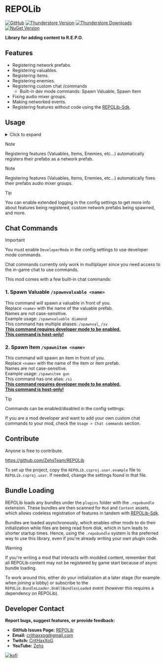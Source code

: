 # REPOLib
[![GitHub](https://img.shields.io/badge/GitHub-REPOLib-brightgreen?style=for-the-badge&logo=GitHub)](https://github.com/ZehsTeam/REPOLib)
[![Thunderstore Version](https://img.shields.io/thunderstore/v/Zehs/REPOLib?style=for-the-badge&logo=thunderstore&logoColor=white)](https://thunderstore.io/c/repo/p/Zehs/REPOLib/)
[![Thunderstore Downloads](https://img.shields.io/thunderstore/dt/Zehs/REPOLib?style=for-the-badge&logo=thunderstore&logoColor=white)](https://thunderstore.io/c/repo/p/Zehs/REPOLib/)
[![NuGet Version](https://img.shields.io/nuget/v/zehs.repolib?style=for-the-badge&logo=nuget)](https://www.nuget.org/packages/Zehs.REPOLib)

**Library for adding content to R.E.P.O.**

## Features
- Registering network prefabs.
- Registering valuables.
- Registering items.
- Registering enemies.
- Registering custom chat /commands
    - Built-in dev mode commands: Spawn Valuable, Spawn Item
- Fixing audio mixer groups.
- Making networked events.
- Registering features without code using the [REPOLib-Sdk](https://github.com/ZehsTeam/REPOLib-Sdk).

## Usage
<details><summary>Click to expand</summary><br>

Reference [REPOLib](https://www.nuget.org/packages/Zehs.REPOLib) in your project's `.csproj` file.
```
<ItemGroup>
  <PackageReference Include="Zehs.REPOLib" Version="1.*" />
</ItemGroup>
```

Add REPOLib as a dependency to your plugin class.
```cs
[BepInDependency(REPOLib.MyPluginInfo.PLUGIN_GUID, BepInDependency.DependencyFlags.HardDependency)]
```

```cs
[BepInPlugin("You.YourMod", "YourMod", "1.0.0")]
[BepInDependency(REPOLib.MyPluginInfo.PLUGIN_GUID, BepInDependency.DependencyFlags.HardDependency)]
public class YourMod : BaseUnityPlugin
{
    // ...
}
```

<details><summary>Network prefabs</summary><br>

Registering a network prefab.
```cs
[BepInPlugin("You.YourMod", "YourMod", "1.0.0")]
[BepInDependency(REPOLib.MyPluginInfo.PLUGIN_GUID, BepInDependency.DependencyFlags.HardDependency)]
public class YourMod : BaseUnityPlugin
{
    // ...

    private void Awake()
    {
        // ...

        AssetBundle assetBundle = AssetBundle.LoadFromFile("your_assetbundle_file_path");
        GameObject prefab = assetBundle.LoadAsset<GameObject>("your_network_prefab");

        // Register a network prefab.
        REPOLib.Modules.NetworkPrefabs.RegisterNetworkPrefab(prefab);
    }
}
```

</details>

<details><summary>Valuables</summary><br>

Registering a valuable.
```cs
[BepInPlugin("You.YourMod", "YourMod", "1.0.0")]
[BepInDependency(REPOLib.MyPluginInfo.PLUGIN_GUID, BepInDependency.DependencyFlags.HardDependency)]
public class YourMod : BaseUnityPlugin
{
    // ...

    private void Awake()
    {
        // ...

        AssetBundle assetBundle = AssetBundle.LoadFromFile("your_assetbundle_file_path");
        GameObject prefab = assetBundle.LoadAsset<GameObject>("your_valuable_prefab");

        // Register a valuable.
        REPOLib.Modules.Valuables.RegisterValuable(prefab);
    }
}
```

Registering a valuable to a specific level.
```cs
[BepInPlugin("You.YourMod", "YourMod", "1.0.0")]
[BepInDependency(REPOLib.MyPluginInfo.PLUGIN_GUID, BepInDependency.DependencyFlags.HardDependency)]
public class YourMod : BaseUnityPlugin
{
    // ...

    private void Awake()
    {
        // ...

        AssetBundle assetBundle = AssetBundle.LoadFromFile("your_assetbundle_file_path");
        GameObject prefab = assetBundle.LoadAsset<GameObject>("your_valuable_prefab");

        // Valuables Presets:
        // "Valuables - Generic"
        // "Valuables - Wizard"
        // "Valuables - Manor"
        // "Valuables - Arctic"

        List<string> presets = new List<string> { "Valuables - Wizard" };

        // Register a valuable.
        REPOLib.Modules.Valuables.RegisterValuable(prefab, presets);
    }
}
```

</details>

<details><summary>Items</summary><br>

Registering an item.
```cs
[BepInPlugin("You.YourMod", "YourMod", "1.0.0")]
[BepInDependency(REPOLib.MyPluginInfo.PLUGIN_GUID, BepInDependency.DependencyFlags.HardDependency)]
public class YourMod : BaseUnityPlugin
{
    // ...

    private void Awake()
    {
        // ...

        AssetBundle assetBundle = AssetBundle.LoadFromFile("your_assetbundle_file_path");
        Item item = assetBundle.LoadAsset<Item>("your_item");

        // Register an item.
        REPOLib.Modules.Items.RegisterItem(item);
    }
}
```
</details>

<details><summary>Enemies</summary><br>

Registering an enemy.
```cs
[BepInPlugin("You.YourMod", "YourMod", "1.0.0")]
[BepInDependency(REPOLib.MyPluginInfo.PLUGIN_GUID, BepInDependency.DependencyFlags.HardDependency)]
public class YourMod : BaseUnityPlugin
{
    // ...

    private void Awake()
    {
        // ...

        AssetBundle assetBundle = AssetBundle.LoadFromFile("your_assetbundle_file_path");
        EnemySetup enemy = assetBundle.LoadAsset<EnemySetup>("your_enemy_setup");

        // Register an enemy.
        REPOLib.Modules.Enemies.RegisterEnemy(enemy);
    }
}
```
</details>

<details><summary>Chat commands</summary><br>

Registering a chat /command.
```cs
using REPOLib.Commands;

public static class YourCommand
{
    // ...

    [CommandInitializer]
    public static void Initialize()
    {
        // Perform any setup or caching
    }

    [CommandExecution(
        "Your Command Name",
        "Description of what the command does and how to use it.",
        enabledByDefault: true,
        requiresDeveloperMode: false,
        )]
    [CommandAlias("yourcommand")]
    [CommandAlias("yourcmd")]
    public static void Execute(string args)
    {
        // ...
    }
}
```
</details>

<details><summary>Fixing audio mixer groups</summary><br>

Fixing audio mixer groups on a prefab and their children.
```cs
[BepInPlugin("You.YourMod", "YourMod", "1.0.0")]
[BepInDependency(REPOLib.MyPluginInfo.PLUGIN_GUID, BepInDependency.DependencyFlags.HardDependency)]
public class YourMod : BaseUnityPlugin
{
    // ...

    private void Awake()
    {
        // ...

        AssetBundle assetBundle = AssetBundle.LoadFromFile("your_assetbundle_file_path");
        GameObject prefab = assetBundle.LoadAsset<GameObject>("your_prefab");

        // Fix the audio mixer groups on a prefab and their children.
        REPOLib.Modules.Utilities.FixAudioMixerGroups(prefab);
    }
}
```
Registering any features will automatically fix their prefabs audio mixer groups.
</details>


<details><summary>Networked events</summary><br>

Creating a networked event.
```cs
using ExitGames.Client.Photon;
using REPOLib.Modules;

[BepInPlugin("You.YourMod", "YourMod", "1.0.0")]
[BepInDependency(REPOLib.MyPluginInfo.PLUGIN_GUID, BepInDependency.DependencyFlags.HardDependency)]
public class YourMod : BaseUnityPlugin
{
    // ...

    public static NetworkedEvent ExampleEvent;

    private void Awake()
    {
        // ...

        ExampleEvent = new NetworkedEvent("My Example Event", HandleExampleEvent);
    }

    // EventData is from ExitGames.Client.Photon
    private static void HandleExampleEvent(EventData eventData)
    {
        string message = (string)eventData.CustomData;
        Debug.Log($"Received message from example event: {message}");
    }
}
```

Calling a networked event.
```cs
// The data you are sending through your networked event.
string message = "Hello World!";

// Call networked event on everyone. (This works in singleplayer)
ExampleEvent.RaiseEvent(message, REPOLib.Modules.NetworkingEvents.RaiseAll, SendOptions.SendReliable);

// Call networked event on everyone but yourself. (This works in singleplayer)
ExampleEvent.RaiseEvent(message, REPOLib.Modules.NetworkingEvents.RaiseOthers, SendOptions.SendReliable);

// Call networked event on the master client. (This works in singleplayer)
ExampleEvent.RaiseEvent(message, REPOLib.Modules.NetworkingEvents.RaiseMasterClient, SendOptions.SendReliable);
```
</details>
</details>

> [!NOTE]
> Registering features (Valuables, Items, Enemies, etc...) automatically registers their prefabs as a network prefab. 

> [!NOTE]
> Registering features (Valuables, Items, Enemies, etc...) automatically fixes their prefabs audio mixer groups. 

> [!TIP]
> You can enable extended logging in the config settings to get more info about features being registered, custom network prefabs being spawned, and more.

## Chat Commands
> [!IMPORTANT]
> You must enable `DeveloperMode` in the config settings to use developer mode commands.

Chat commands currently only work in multiplayer since you need access to the in-game chat to use commands.

This mod comes with a few built-in chat commands:

### 1. Spawn Valuable `/spawnvaluable <name>`
This command will spawn a valuable in front of you.\
Replace `<name>` with the name of the valuable prefab.\
Names are not case-sensitive.\
Example usage: `/spawnvaluable diamond`\
This command has multiple aliases: `/spawnval`, `/sv`\
<ins>**This command requires developer mode to be enabled.**</ins>\
<ins>**This command is host-only!**</ins>

### 2. Spawn Item `/spawnitem <name>`
This command will spawn an item in front of you.\
Replace `<name>` with the name of the item or item prefab.\
Names are not case-sensitive.\
Example usage: `/spawnitem gun`\
This command has one alias: `/si`\
<ins>**This command requires developer mode to be enabled.**</ins>\
<ins>**This command is host-only!**</ins>

> [!TIP]
> Commands can be enabled/disabled in the config settings.

If you are a mod developer and want to add your own custom chat commands to your mod, check the `Usage > Chat commands` section.

## Contribute
Anyone is free to contribute.

https://github.com/ZehsTeam/REPOLib

To set up the project, copy the `REPOLib.csproj.user.example` file to `REPOLib.csproj.user`. If needed, change the settings found in that file.

## Bundle Loading

REPOLib loads any bundles under the `plugins` folder with the `.repobundle` extension. These bundles are then scanned for `Mod` and `Content` assets, which allows codeless registration of features in tandem with [REPOLib-Sdk](https://github.com/Zehs/REPOLib-Sdk).

Bundles are loaded asynchronously, which enables other mods to do their initialization while files are being read from disk, which in turn leads to shorter startup times. Hence, using the `.repobundle` system is the preferred way to use this library, even if you're already writing your own plugin code.

> [!WARNING]
> If you're writing a mod that interacts with modded content, remember that all REPOLib content may not be registered by game start because of async bundle loading.
>
> To work around this, either do your initialization at a later stage (for example when joining a lobby) or subscribe to the `REPOLib.BundleLoader.OnAllBundlesLoaded` event (however this requires a dependency on REPOLib).

## Developer Contact
**Report bugs, suggest features, or provide feedback:**
- **GitHub Issues Page:** [REPOLib](https://github.com/ZehsTeam/REPOLib/issues)
- **Email:** crithaxxog@gmail.com
- **Twitch:** [CritHaxXoG](https://www.twitch.tv/crithaxxog)
- **YouTube:** [Zehs](https://www.youtube.com/channel/UCb4VEkc-_im0h8DKXlwmIAA)

[![kofi](https://i.imgur.com/jzwECeF.png)](https://ko-fi.com/zehsteam)
